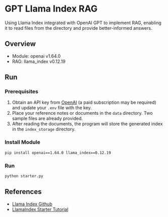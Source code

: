 # GPT Llama Index RAG

Using Llama Index integrated with OpenAI GPT to implement RAG, enabling it to read files from the directory and provide better-informed answers.  

## Overview

- Module: openai v1.64.0
- RAG: llama_index v0.12.19

## Run

### Prerequisites

1. Obtain an API key from [OpenAI](https://platform.openai.com/) (a paid subscription may be required) and update your `.env` file with the key.
2. Place your reference notes or documents in the `data` directory. Two sample files are already provided.
3. After reading the documents, the program will store the generated index in the `index_storage` directory.

### Install Module

```bash
pip install openai==1.64.0 llama_index==0.12.19
```

### Run
```bash
python starter.py
```

## References

- [Llama Index Github](https://github.com/run-llama/llama_index)
- [LlamaIndex Starter Tutorial](https://docs.llamaindex.ai/en/stable/getting_started/starter_example/)
